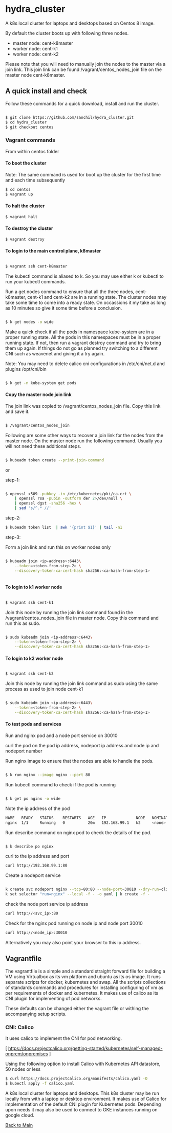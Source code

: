 # hydra_cluster

A k8s local cluster for laptops and desktops based on Centos 8 image.

By default the cluster boots up with following three nodes. 

- master node: cent-k8master
- worker node: cent-k1
- worker node: cent-k2

Please note that you will need to manually join the nodes to the master via a join link. This join link can be found /vagrant/centos_nodes_join file on the master node cent-k8master.

## A quick install and check

Follow these commands for a quick download, install and run the cluster.

```sh

$ git clone https://github.com/sanchil/hydra_cluster.git
$ cd hydra_cluster
$ git checkout centos

```

### Vagrant commands

From within centos folder

#### To boot the cluster

Note: The same command is used for boot up the cluster for the first time and each time subsequently


```sh
$ cd centos
$ vagrant up
```


#### To halt the cluster

```sh
$ vagrant halt
```


#### To destroy the cluster

```sh
$ vagrant destroy
```

#### To login to the main control plane, k8master


```sh

$ vagrant ssh cent-k8master

```
The kubectl command is aliased to k. So you may use either k or kubectl to run your kubectl commands.

Run a get nodes command to ensure that all the three nodes, cent-k8master, cent-k1 and cent-k2 are in a running state. The cluster nodes may take some time to come into a ready state. On occassions it my take as long as 10 minutes so give it some time before a conclusion.

```sh

$ k get nodes -o wide

```

Make a quick check if all the pods in namespace kube-system are in a proper running state. All the pods in this namespaces must be in a proper running state. If not, then run a vagrant destroy command and try to bring them up again. If things do not go as planned try switching to a different CNI such as weavenet and giving it a try again. 

Note: You may need to delete calico cni configurations in /etc/cni/net.d and plugins /opt/cni/bin

```sh

$ k get -n kube-system get pods

```
#### Copy the master node join link

The join link was copied to /vagrant/centos_nodes_join file. Copy this link and save it.

```sh

$ /vagrant/centos_nodes_join

```

Following are some other ways to recover a join link for the nodes from the master node. On the master node run the following command. Usually you will not need these additional steps.

```sh

$ kubeadm token create --print-join-command

```
or


step-1: 

```sh

$ openssl x509 -pubkey -in /etc/kubernetes/pki/ca.crt \
    | openssl rsa -pubin -outform der 2>/dev/null \
    | openssl dgst -sha256 -hex \
    | sed 's/^.* //'

```



step-2: 

```sh
$ kubeadm token list  | awk '{print $1}' | tail -n1
```

step-3: 

Form a join link and run this on worker nodes only


```sh

$ kubeadm join <ip-address>:6443\
    --token=<token-from-step-2> \
    --discovery-token-ca-cert-hash sha256:<ca-hash-from-step-1>
  

```



#### To login to k1 worker node

```sh

$ vagrant ssh cent-k1

```

Join this node by running the join link command found in the /vagrant/centos_nodes_join file in master node. Copy this command and run this as sudo.

```sh

$ sudo kubeadm join <ip-address>:6443\
    --token=<token-from-step-2> \
    --discovery-token-ca-cert-hash sha256:<ca-hash-from-step-1>

```



#### To login to k2 worker node

```sh

$ vagrant ssh cent-k2

```
Join this node by running the join link command as sudo using the same process as used to join node cent-k1


```sh

$ sudo kubeadm join <ip-address>:6443\
    --token=<token-from-step-2> \
    --discovery-token-ca-cert-hash sha256:<ca-hash-from-step-1>

```


#### To test pods and services

Run and nginx pod and a node port service on 30010

curl the pod on the pod ip address, nodeport ip address and node ip and nodeport number

Run nginx image to ensure that the nodes are able to handle the pods.

```sh

$ k run nginx --image nginx --port 80

```

Run kubectl command to check if the pod is running


```sh

$ k get po nginx -o wide

```
Note the ip address of the pod

```sh
NAME   READY   STATUS    RESTARTS   AGE   IP             NODE   NOMINATED NODE   READINESS GATES
nginx  1/1     Running   0          20m   192.168.99.1   k2     <none>           <none>
```

Run describe command on nginx pod to check the details of the pod.

```sh

$ k describe po nginx

```
curl to the ip address and port

```sh
curl http://192.168.99.1:80
```

Create a nodeport service

```sh

k create svc nodeport nginx --tcp=80:80 --node-port=30010 --dry-run=client -o yaml | \
k set selector "run=nginx" --local -f - -o yaml | k create -f -

```

check the node port service ip address

```sh
curl http://<svc_ip>:80

```

Check for the nginx pod running on node ip and node port 30010  

```sh
curl http://<node_ip>:30010

```

Alternatively you may also point your browser to this ip address. 


## Vagrantfile

The vagrantfile is a simple and a standard straight forward file for building a VM using Virtualbox as its vm platform and ubuntu as its os image.
It runs separate scripts for docker, kubernetes and swap. All the scripts collections of standards commands and procedures for installing
configuring of vm as per requirements of docker and kubernetes. It makes use of calico as its CNI plugin for implementing of pod networks.

These defaults can be changed either the vagrant file or withing the accompanying setup scripts.

### CNI: Calico

It uses calico to implement the CNI for pod networking.

[ https://docs.projectcalico.org/getting-started/kubernetes/self-managed-onprem/onpremises ]

Using the following option to install Calico with Kubernetes API datastore, 50 nodes or less

```sh
$ curl https://docs.projectcalico.org/manifests/calico.yaml -O
$ kubectl apply -f calico.yaml
```

A k8s local cluster for laptops and desktops. This k8s cluster may be run locally from with a laptop or desktop environment. 
It makes use of Calico for implementation of the default CNI plugin for Kubernetes pods. Depending upon needs it may also be used
to connect to GKE instances running on google cloud.

[Back to Main](../main/README.md)



